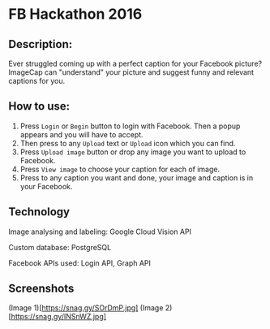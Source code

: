 # FB Hackathon 2016

## Description:

Ever struggled coming up with a perfect caption for your Facebook picture? ImageCap can "understand" your picture and suggest funny and relevant captions for you.   

## How to use:

1. Press `Login` or `Begin` button to login with Facebook. Then a popup appears and you will have to accept.
2. Then press to any `Upload` text or `Upload` icon which you can find.
3. Press `Upload image` button or drop any image you want to upload to Facebook.
4. Press `View image` to choose your caption for each of image.
5. Press to any caption you want and done, your image and caption is in your Facebook.


## Technology

Image analysing and labeling: Google Cloud Vision API

Custom database: PostgreSQL

Facebook APIs used: Login API, Graph API


## Screenshots
(Image 1)[https://snag.gy/SOrDmP.jpg]
(Image 2)[https://snag.gy/INSnWZ.jpg]
